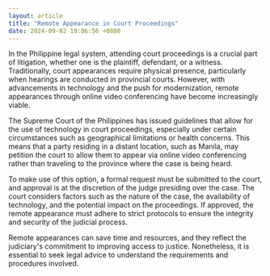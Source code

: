 ```yaml
---
layout: article
title: "Remote Appearance in Court Proceedings"
date: 2024-09-02 19:06:56 +0800
---
```


<p>In the Philippine legal system, attending court proceedings is a crucial part of litigation, whether one is the plaintiff, defendant, or a witness. Traditionally, court appearances require physical presence, particularly when hearings are conducted in provincial courts. However, with advancements in technology and the push for modernization, remote appearances through online video conferencing have become increasingly viable.</p><p>The Supreme Court of the Philippines has issued guidelines that allow for the use of technology in court proceedings, especially under certain circumstances such as geographical limitations or health concerns. This means that a party residing in a distant location, such as Manila, may petition the court to allow them to appear via online video conferencing rather than traveling to the province where the case is being heard.</p><p>To make use of this option, a formal request must be submitted to the court, and approval is at the discretion of the judge presiding over the case. The court considers factors such as the nature of the case, the availability of technology, and the potential impact on the proceedings. If approved, the remote appearance must adhere to strict protocols to ensure the integrity and security of the judicial process.</p><p>Remote appearances can save time and resources, and they reflect the judiciary's commitment to improving access to justice. Nonetheless, it is essential to seek legal advice to understand the requirements and procedures involved.</p>